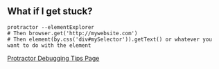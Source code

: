 ## What if I get stuck?

```
protractor --elementExplorer
# Then browser.get('http://mywebsite.com')
# Then element(by.css('div#mySelector')).getText() or whatever you want to do with the element
```

[Protractor Debugging Tips Page](https://github.com/angular/protractor/blob/master/docs/debugging.md)